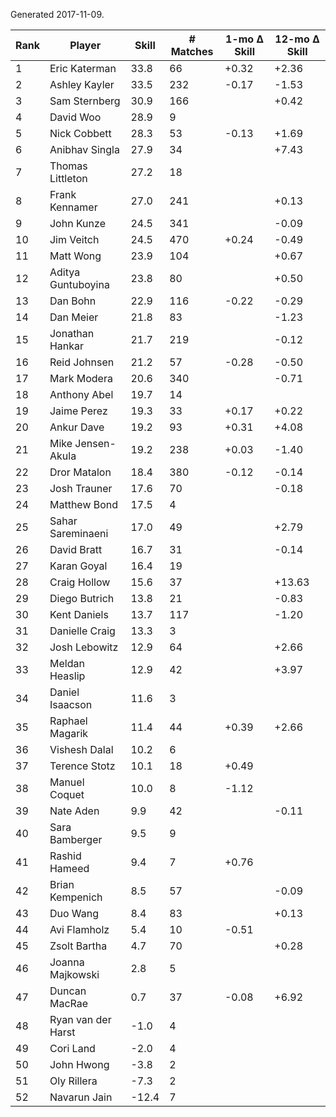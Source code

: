 Generated 2017-11-09.

| Rank | Player             | Skill | # Matches | 1-mo Δ Skill | 12-mo Δ Skill |
|------|--------------------|-------|-----------|--------------|---------------|
|    1 | Eric Katerman      |  33.8 |        66 |        +0.32 |         +2.36 |
|    2 | Ashley Kayler      |  33.5 |       232 |        -0.17 |         -1.53 |
|    3 | Sam Sternberg      |  30.9 |       166 |              |         +0.42 |
|    4 | David Woo          |  28.9 |         9 |              |               |
|    5 | Nick Cobbett       |  28.3 |        53 |        -0.13 |         +1.69 |
|    6 | Anibhav Singla     |  27.9 |        34 |              |         +7.43 |
|    7 | Thomas Littleton   |  27.2 |        18 |              |               |
|    8 | Frank Kennamer     |  27.0 |       241 |              |         +0.13 |
|    9 | John Kunze         |  24.5 |       341 |              |         -0.09 |
|   10 | Jim Veitch         |  24.5 |       470 |        +0.24 |         -0.49 |
|   11 | Matt Wong          |  23.9 |       104 |              |         +0.67 |
|   12 | Aditya Guntuboyina |  23.8 |        80 |              |         +0.50 |
|   13 | Dan Bohn           |  22.9 |       116 |        -0.22 |         -0.29 |
|   14 | Dan Meier          |  21.8 |        83 |              |         -1.23 |
|   15 | Jonathan Hankar    |  21.7 |       219 |              |         -0.12 |
|   16 | Reid Johnsen       |  21.2 |        57 |        -0.28 |         -0.50 |
|   17 | Mark Modera        |  20.6 |       340 |              |         -0.71 |
|   18 | Anthony Abel       |  19.7 |        14 |              |               |
|   19 | Jaime Perez        |  19.3 |        33 |        +0.17 |         +0.22 |
|   20 | Ankur Dave         |  19.2 |        93 |        +0.31 |         +4.08 |
|   21 | Mike Jensen-Akula  |  19.2 |       238 |        +0.03 |         -1.40 |
|   22 | Dror Matalon       |  18.4 |       380 |        -0.12 |         -0.14 |
|   23 | Josh Trauner       |  17.6 |        70 |              |         -0.18 |
|   24 | Matthew Bond       |  17.5 |         4 |              |               |
|   25 | Sahar Sareminaeni  |  17.0 |        49 |              |         +2.79 |
|   26 | David Bratt        |  16.7 |        31 |              |         -0.14 |
|   27 | Karan Goyal        |  16.4 |        19 |              |               |
|   28 | Craig Hollow       |  15.6 |        37 |              |        +13.63 |
|   29 | Diego Butrich      |  13.8 |        21 |              |         -0.83 |
|   30 | Kent Daniels       |  13.7 |       117 |              |         -1.20 |
|   31 | Danielle Craig     |  13.3 |         3 |              |               |
|   32 | Josh Lebowitz      |  12.9 |        64 |              |         +2.66 |
|   33 | Meldan Heaslip     |  12.9 |        42 |              |         +3.97 |
|   34 | Daniel Isaacson    |  11.6 |         3 |              |               |
|   35 | Raphael Magarik    |  11.4 |        44 |        +0.39 |         +2.66 |
|   36 | Vishesh Dalal      |  10.2 |         6 |              |               |
|   37 | Terence Stotz      |  10.1 |        18 |        +0.49 |               |
|   38 | Manuel Coquet      |  10.0 |         8 |        -1.12 |               |
|   39 | Nate Aden          |   9.9 |        42 |              |         -0.11 |
|   40 | Sara Bamberger     |   9.5 |         9 |              |               |
|   41 | Rashid Hameed      |   9.4 |         7 |        +0.76 |               |
|   42 | Brian Kempenich    |   8.5 |        57 |              |         -0.09 |
|   43 | Duo Wang           |   8.4 |        83 |              |         +0.13 |
|   44 | Avi Flamholz       |   5.4 |        10 |        -0.51 |               |
|   45 | Zsolt Bartha       |   4.7 |        70 |              |         +0.28 |
|   46 | Joanna Majkowski   |   2.8 |         5 |              |               |
|   47 | Duncan MacRae      |   0.7 |        37 |        -0.08 |         +6.92 |
|   48 | Ryan van der Harst |  -1.0 |         4 |              |               |
|   49 | Cori Land          |  -2.0 |         4 |              |               |
|   50 | John Hwong         |  -3.8 |         2 |              |               |
|   51 | Oly Rillera        |  -7.3 |         2 |              |               |
|   52 | Navarun Jain       | -12.4 |         7 |              |               |